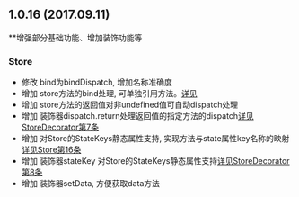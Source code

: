 ## 1.0.16 (2017.09.11)

**增强部分基础功能、增加装饰功能等

### Store
* 修改 bind为bindDispatch, 增加名称准确度
* 增加 store方法的bind处理, 可单独引用方法。[详见](./docs/Store.md)
* 增加 store方法的返回值对非undefined值可自动dispatch处理
* 增加 装饰器dispatch.return处理返回值的指定方法的dispatch[详见StoreDecorator第7条](./docs/StoreDecorator.md)
* 增加 对Store的StateKeys静态属性支持, 实现方法与state属性key名称的映射[详见Store第16条](./docs/Store.md)
* 增加 装饰器stateKey 对Store的StateKeys静态属性支持[详见StoreDecorator第8条](./docs/StoreDecorator.md)
* 增加 装饰器setData, 方便获取data方法
